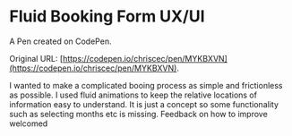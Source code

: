 # Fluid Booking Form UX/UI

A Pen created on CodePen.

Original URL: [https://codepen.io/chriscec/pen/MYKBXVN](https://codepen.io/chriscec/pen/MYKBXVN).

I wanted to make a complicated booing process as simple and frictionless as possible. I used fluid animations to keep the relative locations of information easy to understand. It is just a concept so some functionality such as selecting months etc is missing. Feedback on how to improve welcomed